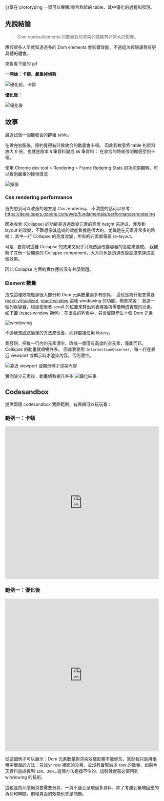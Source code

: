 分享在 prototyping 一頁可以展開/收合群組的 table，其中優化的過程和發現。

## 先說結論

> Dom nodes/elements 的數量對於渲染的效能有非常大的影響。

應該很多人早就知道過多的 Dom elements 會影響效能，不過這次經驗讓我有更具體的體會。

來看看下面的 gif

**一開始：卡頓、嚴重掉偵數**

![優化前，卡頓](https://imgur.com/fJnFHyf.gif)

**優化後：**

![優化後](https://imgur.com/zdJyXN9.gif)

## 故事

最近試做一個能收合的群組 table。

在做完初版後，隱約覺得有時候收合的動畫會卡頓。
因此我故意將 table 的資料放大 6 倍，也就是原本 `N` 筆資料變成 `6N` 筆資料：
在收合的時候很明顯感受到卡頓。

使用 Chrome dev tool > Rendering > Frame Redering Stats 的功能來觀察，可以看到嚴重的掉偵情況：

![掉偵](https://imgur.com/SC1GG7f.jpg)

### Css rendering performance

首先想到可以改進的地方是 Css rendering，
不清楚的話可以參考：
https://developers.google.com/web/fundamentals/performance/rendering

因為收合 (Collapse) 的功能是透過改變元素的高度 height 來達成，涉及到 layout 的改變，不難想像其造成的效能負擔是很大的，尤其是在元素非常多的時候：
其中一行 Collapse 的高度改變，所有的元素都需要 re-layout。

可是...要實現這種 Collapse 的效果又似乎只能透過改變容器的高度來達成。
我觀察了其他一些開源的 Collapse component，大方向也是透過改變高度來達成這個效果。

因此 Collapse 方面的實作應該沒有甚麼問題。

### Element 數量

造成這種效能瓶頸很大部分和 Dom 元素數量過多有關係，
這也是為什麼會需要 [react-virtualized](https://github.com/bvaughn/react-virtualized), [react-window](https://github.com/bvaughn/react-window) 這種 windowing 的功能，簡單來說：
創造一個列表容器，根據使用者 scroll 的位置來算出列表哪幾項需要轉成實際的元素，如下圖 (react-window 範例)：在很長的列表中，只會實際產生十個 Dom 元素

![windowing](https://imgur.com/SjOVT3a.jpg)

不過我想試試簡單的方法來改善，而非直接使用 library。

我發現，把每一行內的元素清空，改成一個僅有高度的空元素，僅此而已，Collapse 的動畫就順暢許多。
因此我使用 `IntersectionObserver`，每一行在靠近 viewport 或顯示時才渲染內容，否則清空。

![靠近 viewport 或顯示時才渲染內容](https://imgur.com/IIC0MNJ.jpg)

實測減少元素後，動畫偵數提升許多
![優化結果](https://imgur.com/OoVCeko.jpg)

## Codesandbox

提供兩個 codesandbox 實際範例，有興趣可以玩玩看：

### 範例一：卡頓

<iframe src="https://codesandbox.io/embed/rbac-table-v2-laggy-hv8gj?fontsize=14&hidenavigation=1&theme=dark"
     style="width:100%; height:500px; border:0; border-radius: 4px; overflow:hidden;"
     title="rbac table v2 laggy"
     allow="accelerometer; ambient-light-sensor; camera; encrypted-media; geolocation; gyroscope; hid; microphone; midi; payment; usb; vr; xr-spatial-tracking"
     sandbox="allow-forms allow-modals allow-popups allow-presentation allow-same-origin allow-scripts"
   ></iframe>

### 範例一：優化後

<iframe src="https://codesandbox.io/embed/rbac-table-v2-optimized-ckch6?fontsize=14&hidenavigation=1&theme=dark&view=preview"
     style="width:100%; height:500px; border:0; border-radius: 4px; overflow:hidden;"
     title="rbac table v2 optimized"
     allow="accelerometer; ambient-light-sensor; camera; encrypted-media; geolocation; gyroscope; hid; microphone; midi; payment; usb; vr; xr-spatial-tracking"
     sandbox="allow-forms allow-modals allow-popups allow-presentation allow-same-origin allow-scripts"
   ></iframe>

從這個例子可以展示：Dom 元素數量對渲染效能影響不能輕忽，當然我只是用很粗劣簡單的方法：只減少 row 裡面的元素，並沒有實際減少 row 的數量，如果今天資料量成長到 `12N`、`20N`...這個方法是撐不住的，這時候就勢必要用到 windowing 的技術。

這也是為什麼網頁會需要分頁、一頁不適合呈現過多資料，除了考慮到後端回應的負荷和時間，前端頁面的效能也會是問題。
